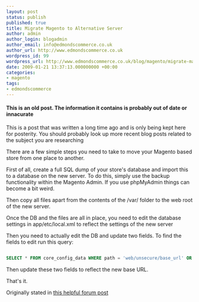 ```yaml
---
layout: post
status: publish
published: true
title: Migrate Magento to Alternative Server
author: admin
author_login: blogadmin
author_email: info@edmondscommerce.co.uk
author_url: http://www.edmondscommerce.co.uk
wordpress_id: 99
wordpress_url: http://www.edmondscommerce.co.uk/blog/magento/migrate-magento-to-alternative-server/
date: 2009-01-21 13:37:13.000000000 +00:00
categories:
- magento
tags:
- edmondscommerce
---
```

<div class="oldpost"><h4>This is an old post. The information it contains is probably out of date or innacurate</h4>
<p>
This is a post that was written a long time ago and is only being kept here for posterity.
You should probably look up more recent blog posts related to the subject you are researching
</p>
</div>
There are a few simple steps you need to take to move your Magento based store from one place to another.

First of all, create a full SQL dump of your store's database and import this to a database on the new server. To do this, simply use the backup functionality within the Magento Admin. If you use phpMyAdmin things can become a bit weird.

Then copy all files apart from the contents of the /var/ folder to the web root of the new server.

Once the DB and the files are all in place, you need to edit the database settings in app/etc/local.xml to reflect the settings of the new server

Then you need to actually edit the DB and update two fields. To find the fields to edit run this query:

```sql

SELECT * FROM core_config_data WHERE path = 'web/unsecure/base_url' OR path = 'web/secure/base_url'; 

```

Then update these two fields to reflect the new base URL.

That's it.

Originally stated in <a href="http://www.magentocommerce.com/boards/viewthread/27272/" rel="nofollow">this helpful forum post</a>
